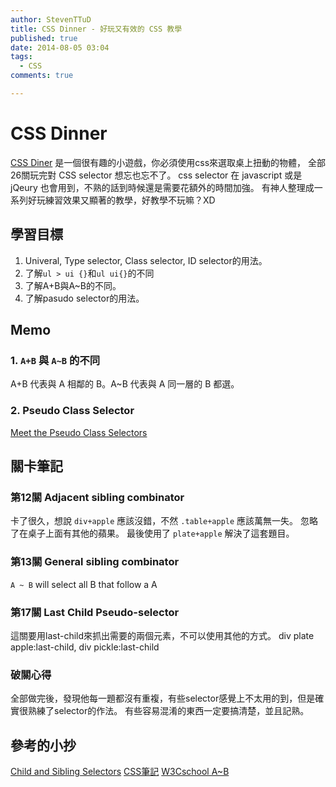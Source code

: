 ```yaml
---
author: StevenTTuD
title: CSS Dinner - 好玩又有效的 CSS 教學
published: true
date: 2014-08-05 03:04
tags:
  - CSS
comments: true

---
```


# CSS Dinner

[CSS Diner](http://flukeout.github.io/) 是一個很有趣的小遊戲，你必須使用css來選取桌上扭動的物體，
全部26關玩完對 CSS selector 想忘也忘不了。
css selector 在 javascript 或是 jQeury 也會用到，不熟的話到時候還是需要花額外的時間加強。
有神人整理成一系列好玩練習效果又顯著的教學，好教學不玩嘛？XD

## 學習目標

1. Univeral, Type selector, Class selector, ID selector的用法。
2. 了解```ul > ui {}```和```ul ui{}```的不同
3. 了解A+B與A~B的不同。
4. 了解pasudo selector的用法。

## Memo

### 1. `A+B` 與 `A~B` 的不同
A+B 代表與 A 相鄰的 B。A~B 代表與 A 同一層的 B 都選。

### 2. Pseudo Class Selector

[Meet the Pseudo  Class Selectors](http://css-tricks.com/pseudo-class-selectors/)

## 關卡筆記

### 第12關 Adjacent sibling combinator

卡了很久，想說 `div+apple` 應該沒錯，不然 `.table+apple` 應該萬無一失。
忽略了在桌子上面有其他的蘋果。
最後使用了 `plate+apple` 解決了這套題目。

### 第13關 General sibling combinator
`A ~ B` will select all B that follow a A

### 第17關 Last Child Pseudo-selector
這關要用last-child來抓出需要的兩個元素，不可以使用其他的方式。
div plate apple:last-child, div pickle:last-child

### 破關心得
全部做完後，發現他每一題都沒有重複，有些selector感覺上不太用的到，但是確實很熟練了selector的作法。
有些容易混淆的東西一定要搞清楚，並且記熟。

## 參考的小抄

[Child and Sibling Selectors](http://css-tricks.com/child-and-sibling-selectors/)
[CSS筆記](http://bombertw.logdown.com/posts/2014/04/18/bomber-day-8-introduction-to-css)
[W3Cschool A~B](http://www.w3schools.com/cssref/sel_gen_sibling.asp)